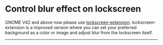# Control blur effect on lockscreen

GNOME V42 and above now please use [lockscreen-extension](https://github.com/pratap-panabaka/gse-lockscreen-extension).
lockscreen-extension is a improved version where you can set your preferred background as a color or image and adjust blur from the lockscreen itself.

<hr/>


